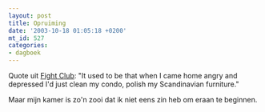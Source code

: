 ```yaml
---
layout: post
title: Opruiming
date: '2003-10-18 01:05:18 +0200'
mt_id: 527
categories:
- dagboek
---
```

Quote uit <a href="http://www.fightclub.co.uk/">Fight Club</a>: "It used to be that when I came home angry and depressed I'd just clean my condo, polish my Scandinavian furniture."

Maar mijn kamer is zo'n zooi dat ik niet eens zin heb om eraan te beginnen.
